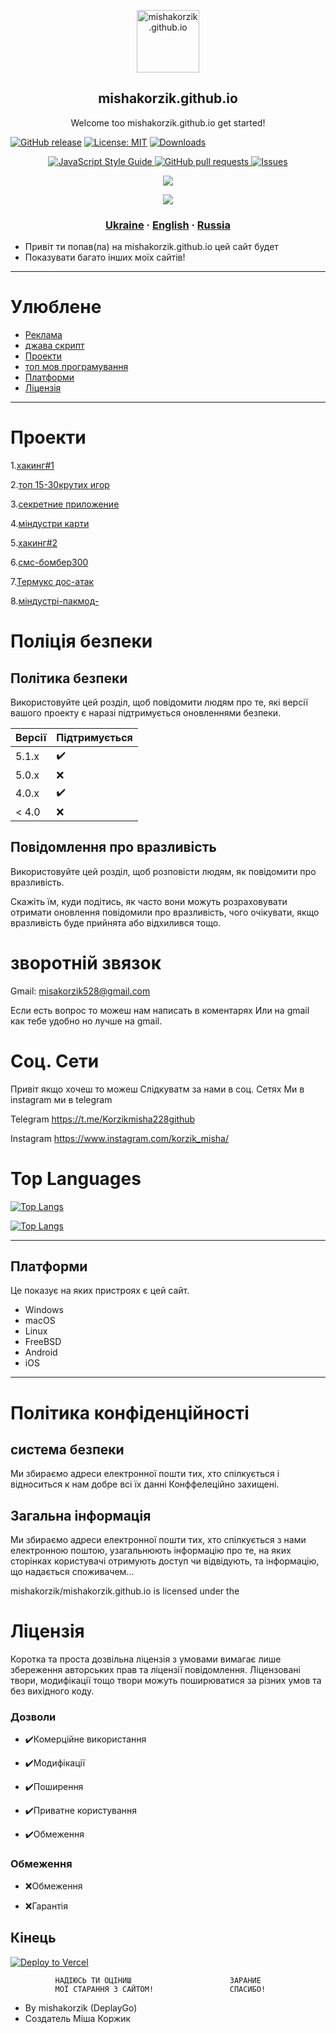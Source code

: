 
<p align="center">
 <img width="100px" src="https://res.cloudinary.com/anuraghazra/image/upload/v1594908242/logo_ccswme.svg" align="center" alt="mishakorzik.github.io" />
<h2 align="center">mishakorzik.github.io</h2>
 <p align="center"> Welcome too mishakorzik.github.io get started!</p

     
 [![GitHub release](https://img.shields.io/github/release/castagnait/plugin.video.netflix.svg)](https://github.com/mishakorzik.github.io/mishakorzik.github.io/mishakorzik.github.io)
[![License: MIT](https://img.shields.io/badge/License-MIT-yellow.svg)](https://opensource.org/licenses/MIT)
[![Downloads](https://img.shields.io/github/downloads/MathewSachin/Captura/total.svg?style=flat-square)](https://mathewsachin.github.io/Captura/download)
    <p align="center">  <a href="http://standardjs.com/">
    <img src="https://img.shields.io/badge/code%20style-standard-brightgreen.svg" alt="JavaScript Style Guide" />
  </a>
    <a href="https://github.com/mishakorzik/mishakorzik.menu.io/pulls">
      <img alt="GitHub pull requests" src="https://img.shields.io/github/issues-pr/anuraghazra/github-readme-stats?color=0088ff" />
    </a>
    <a href="https://github.com/mishakorzik/mishakorzik.menu.io/issues">
      <img alt="Issues" src="https://img.shields.io/github/issues/anuraghazra/github-readme-stats?color=0088ff" />
    </a>
    <br />
      <p align="center">
    <a href="https://a.paddle.com/v2/click/16413/119403?link=1227">
      <img src="https://img.shields.io/badge/Supported%20by-VSCode%20Power%20User%20%E2%86%92-gray.svg?colorA=655BE1&colorB=4F44D6&style=for-the-badge"/>
    </a>  
       <a href="https://a.paddle.com/v2/click/16413/119403?link=2345">
            <p align="center">
 <img src="https://img.shields.io/badge/Supported%20by-Node%20Cli.com%20%E2%86%92-gray.svg?colorA=61c265&colorB=4CAF50&style=for-the-badge"/>
    </a>  
  <h3 align="center">
    <a href="/docs/readme_ua.md">Ukraine</a>
    ·
    <a href="/docs/readme_en.md">English</a>
    ·
    <a href="/docs/readme_ru.md">Russia</a>
</h3>
  
  

- Привіт ти попав(ла) на  mishakorzik.github.io цей сайт будет
- Показувати багато інших моїх сайтів!

---
               
# Улюблене

- <a href="/exaples/Readme_reklams.md">Реклама</a>
- <a href="https://standardjs.com/">джава скрипт</a>
- [Проекти](#Проекти)
- [топ мов програмування](#Top-Languages) 
- [Платформи](#Планформи)
- [Ліцензія](#Ліцензія)

---

# Проекти

1.<a href="https://github.com/mishakorzik/Termux-1">хакинг#1</a>

2.<a href="https://github.com/mishakorzik/Games">топ 15-30крутих игор</a>

3.<a href="https://github.com/mishakorzik/secret_apps">секретние приложение</a>

4.<a href="https://github.com/mishakorzik/mindustry-maps-">міндустри карти</a>

5.<a href="https://github.com/mishakorzik/Termux-2-">хакинг#2</a>

6.<a href="https://github.com/mishakorzik/termux-sms-bomber300">смс-бомбер300</a>

7.<a href="https://github.com/mishakorzik/DDos-Attack/tree/master">Термукс дос-атак</a>

8.<a href="https://github.com/mishakorzik/mindustry.packmod">міндустрі-пакмод-</a>


# Поліція безпеки

## Політика безпеки

Використовуйте цей розділ, щоб повідомити людям про те, які версії вашого проекту є
 наразі підтримується оновленнями безпеки.

| Версії  | Підтримується      |
| ------- | ------------------ |
| 5.1.x   |  ✔️                |
| 5.0.x   |  ❌                |
| 4.0.x   |  ✔️                |
| < 4.0   |  ❌                |

## Повідомлення про вразливість

Використовуйте цей розділ, щоб розповісти людям, як повідомити про вразливість.

 Скажіть їм, куди подітись, як часто вони можуть розраховувати отримати оновлення
 повідомили про вразливість, чого очікувати, якщо вразливість буде прийнята або
 відхилився тощо.

# зворотній звязок

Gmail: misakorzik528@gmail.com

Если есть вопрос то можеш нам написать в коментарях
Или на gmail как тебе удобно но лучше на gmail.

# Соц. Сети

Привіт якщо хочеш то можеш 
Слідкуватм за нами в соц. Сетях
Ми в instagram ми в telegram

Telegram
https://t.me/Korzikmisha228github

Instagram
https://www.instagram.com/korzik_misha/  

 

# Top Languages

[![Top Langs](https://github-readme-stats.vercel.app/api/top-langs/?username=anuraghazra)](https://github.com/mishakorzik/mishakorzik.github.io)


[![Top Langs](https://github-readme-stats.vercel.app/api/top-langs/?username=anuraghazra&layout=compact)](https://github.com/anuraghazra/github-readme-stats)

---

## Платформи
Це показує на яких пристроях є цей сайт.

- Windows 
- macOS
- Linux
- FreeBSD
- Android
- iOS

---

# Політика конфіденційності

## система безпеки 
Ми збираємо адреси електронної пошти тих, хто 
спілкується і відноситься к нам добре всі їх данні 
Конффелеційно захищені.

## Загальна інформація

Ми збираємо адреси електронної пошти тих, хто 
спілкується з нами електронною поштою, узагальнюють 
інформацію про те, на яких сторінках користувачі 
отримують доступ чи відвідують, та інформацію, що 
надається споживачем... 


mishakorzik/mishakorzik.github.io is licensed under the

# Ліцензія
Коротка та проста дозвільна ліцензія з умовами
 вимагає лише збереження авторських прав та ліцензії
 повідомлення.  Ліцензовані твори, модифікації тощо
 твори можуть поширюватися за різних умов та
 без вихідного коду.

### Дозволи

- ✔️Комерційне використання

- ✔️Модифікації

- ✔️Поширення

- ✔️Приватне користування

- ✔️Обмеження

### Обмеження

- ❌Обмеження

- ❌Гарантія

## Кінець

[![Deploy to Vercel](https://vercel.com/button)](https://vercel.com/import/project?template=https://github.com/anuraghazra/github-readme-stats)

 


              НАДІЮСЬ ТИ ОЦІНИШ                      ЗАРАНИЕ
              МОЇ СТАРАННЯ З САЙТОМ!                 СПАСИБО!




- By mishakorzik (DeplayGo)
- Создатель Міша Коржик 

